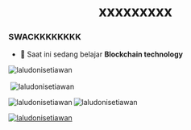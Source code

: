 <h1 align="center">xxxxxxxxx</h1>



<h3 align="left">SWACKKKKKKKK</h3>

- 🌱 Saat ini sedang belajar **Blockchain technology**

<p><img align="center" src="https://github-readme-streak-stats.herokuapp.com/?user=laludonisetiawan&" alt="laludonisetiawan" /></p>

<p>&nbsp;<img align="center" src="https://github-readme-stats.vercel.app/api?username=laludonisetiawan&show_icons=true&locale=en" alt="laludonisetiawan" /></p>


<p><img align="left" src="https://github-readme-stats.vercel.app/api/top-langs?username=laludonisetiawan&show_icons=true&locale=en&layout=compact" alt="laludonisetiawan" /></p>

<p align="left"> <img src="https://komarev.com/ghpvc/?username=laludonisetiawan&label=Profile%20views&color=0e75b6&style=flat" alt="laludonisetiawan" /> </p>


<p align="left"> <a href="https://github.com/ryo-ma/github-profile-trophy"><img src="https://github-profile-trophy.vercel.app/?username=laludonisetiawan" alt="laludonisetiawan" /></a> </p>
</p>

